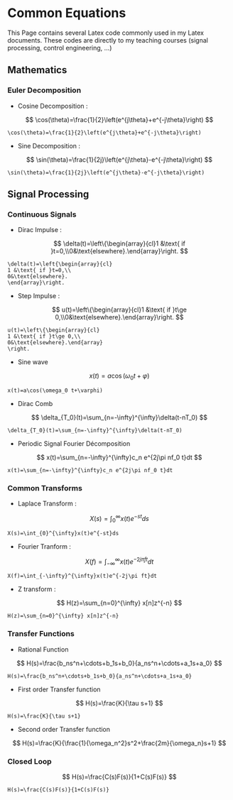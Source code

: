# Common Equations

This Page contains several Latex code commonly used in my Latex documents. These codes are directly to my teaching courses \(signal processing, control engineering, ...\)

## Mathematics

### Euler Decomposition

* Cosine Decomposition :

$$
\cos(\theta)=\frac{1}{2}\left(e^{j\theta}+e^{-j\theta}\right)
$$

```text
\cos(\theta)=\frac{1}{2}\left(e^{j\theta}+e^{-j\theta}\right)
```

* Sine Decomposition :

$$
\sin(\theta)=\frac{1}{2j}\left(e^{j\theta}-e^{-j\theta}\right)
$$

```text
\sin(\theta)=\frac{1}{2j}\left(e^{j\theta}-e^{-j\theta}\right)
```

## Signal Processing

### Continuous Signals

* Dirac Impulse :

$$
\delta(t)=\left\{\begin{array}{cl}1 &\text{ if }t=0,\\0&\text{elsewhere}.\end{array}\right.
$$

```text
\delta(t)=\left{\begin{array}{cl}
1 &\text{ if }t=0,\\
0&\text{elsewhere}.
\end{array}\right.
```

* Step Impulse :

$$
u(t)=\left\{\begin{array}{cl}1 &\text{ if }t\ge 0,\\0&\text{elsewhere}.\end{array}\right.
$$

```text
u(t)=\left\{\begin{array}{cl}
1 &\text{ if }t\ge 0,\\
0&\text{elsewhere}.\end{array}
\right.
```

* Sine wave

$$
x(t)=a\cos(\omega_0 t+\varphi)
$$

```text
x(t)=a\cos(\omega_0 t+\varphi)
```

* Dirac Comb 

$$
\delta_{T_0}(t)=\sum_{n=-\infty}^{\infty}\delta(t-nT_0)
$$

```text
\delta_{T_0}(t)=\sum_{n=-\infty}^{\infty}\delta(t-nT_0)
```

* Periodic Signal Fourier Décomposition

$$
x(t)=\sum_{n=-\infty}^{\infty}c_n e^{2j\pi nf_0 t}dt
$$

```text
x(t)=\sum_{n=-\infty}^{\infty}c_n e^{2j\pi nf_0 t}dt
```

### Common Transforms

* Laplace Transform :

$$
X(s)=\int_{0}^{\infty}x(t)e^{-st}ds
$$

```text
X(s)=\int_{0}^{\infty}x(t)e^{-st}ds
```

* Fourier Tranform :

$$
X(f)=\int_{-\infty}^{\infty}x(t)e^{-2j\pi ft}dt
$$

```text
X(f)=\int_{-\infty}^{\infty}x(t)e^{-2j\pi ft}dt
```

* Z transform :

$$
H(z)=\sum_{n=0}^{\infty} x[n]z^{-n}
$$

```text
H(z)=\sum_{n=0}^{\infty} x[n]z^{-n}
```

### Transfer Functions

* Rational Function

$$
H(s)=\frac{b_ns^n+\cdots+b_1s+b_0}{a_ns^n+\cdots+a_1s+a_0}
$$

```text
H(s)=\frac{b_ns^n+\cdots+b_1s+b_0}{a_ns^n+\cdots+a_1s+a_0}
```

* First order Transfer function

$$
H(s)=\frac{K}{\tau s+1}
$$

```text
H(s)=\frac{K}{\tau s+1}
```

* Second order Transfer function

$$
H(s)=\frac{K}{\frac{1}{\omega_n^2}s^2+\frac{2m}{\omega_n}s+1}
$$

### Closed Loop

$$
H(s)=\frac{C(s)F(s)}{1+C(s)F(s)}
$$

```text
H(s)=\frac{C(s)F(s)}{1+C(s)F(s)}
```

